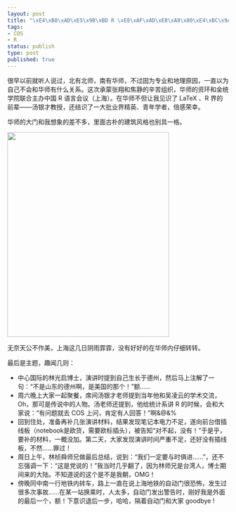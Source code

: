 ```yaml
--- 
layout: post
title: "\xE4\xB8\xAD\xE5\x9B\xBD R \xE8\xAF\xAD\xE8\xA8\x80\xE4\xBC\x9A\xE8\xAE\xAE\xEF\xBC\x88\xE4\xB8\x8A\xE6\xB5\xB7\xEF\xBC\x89\xE8\xB6\xA3\xE9\x97\xBB"
tags: 
- COS
- R
status: publish
type: post
published: true
---
```

很早以前就听人说过，北有北师，南有华师，不过因为专业和地理原因，一直以为自己不会和华师有什么关系。这次承蒙张翔和焦静的辛苦组织，华师的资环和金统学院联合主办中国 R 语言会议（上海）。在华师不但让我见识了 LaTeX 、R 界的前辈——汤银才教授，还结识了一大批业界精英、青年学者，倍感荣幸。

华师的大门和我想象的差不多，里面古朴的建筑风格也别具一格。

<img src="http://bjt.cos.name/wp-content/uploads/ECNU.jpg" alt="" width="368" height="466" />

无奈天公不作美，上海这几日阴雨霏霏，没有好好的在华师内仔细转转。

最后是主题，趣闻几则：
<ul>
	<li>中心国际的林光启博士，演讲时提到自己生长于德州，然后马上注解了一句：“不是山东的德州啊，是美国的那个！”额……</li>
	<li>周六晚上大家一起聚餐，席间汤银才老师提到当年他和吴凌云的学术交流，Oh，那可是传说中的人物。汤老师还提到，他给统计系讲 R 的时候，会和大家说：“有问题就去 COS 上问，肯定有人回答！”啊&amp;@&amp;%</li>
	<li>回到住处，准备再补几张演讲材料，结果发现笔记本电力不足，遂向前台借插线板（notebook是欧货，需要欧标插头），被告知“对不起，没有！”于是乎，要补的材料，一概没加。第二天，大家发现演讲时间严重不足，还好没有插线板，不然……罪过！</li>
	<li>周日上午，林桢舜师兄做最后总结，说到：“我们一定要与时俱进……”，还不忘强调一下：“这是党说的！”我当时几乎翻了，因为林师兄是台湾人，博士期间来的大陆。不知道说的这个是不是我朝，OMG！</li>
	<li>傍晚同中南一行地铁内转车，路上一直在说上海地铁的自动门很恐怖，发生过很多次事故……在某一站换乘时，人太多，自动门发出警告时，刚好我是外面的最后一个，额！下意识退后一步，哈哈，隔着自动门和大家 goodbye !</li>
</ul>
